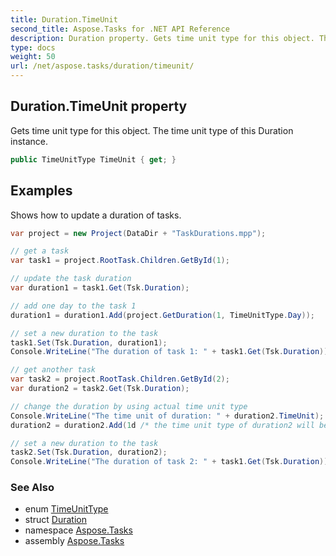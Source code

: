 ```yaml
---
title: Duration.TimeUnit
second_title: Aspose.Tasks for .NET API Reference
description: Duration property. Gets time unit type for this object. The time unit type of this Duration instance
type: docs
weight: 50
url: /net/aspose.tasks/duration/timeunit/
---
```

## Duration.TimeUnit property

Gets time unit type for this object. The time unit type of this Duration instance.

```csharp
public TimeUnitType TimeUnit { get; }
```

## Examples

Shows how to update a duration of tasks.

```csharp
var project = new Project(DataDir + "TaskDurations.mpp");

// get a task
var task1 = project.RootTask.Children.GetById(1);

// update the task duration
var duration1 = task1.Get(Tsk.Duration);

// add one day to the task 1
duration1 = duration1.Add(project.GetDuration(1, TimeUnitType.Day));

// set a new duration to the task
task1.Set(Tsk.Duration, duration1);
Console.WriteLine("The duration of task 1: " + task1.Get(Tsk.Duration));

// get another task
var task2 = project.RootTask.Children.GetById(2);
var duration2 = task2.Get(Tsk.Duration);

// change the duration by using actual time unit type
Console.WriteLine("The time unit of duration: " + duration2.TimeUnit);
duration2 = duration2.Add(1d /* the time unit type of duration2 will be used */);

// set a new duration to the task
task2.Set(Tsk.Duration, duration2);
Console.WriteLine("The duration of task 2: " + task1.Get(Tsk.Duration));
```

### See Also

* enum [TimeUnitType](../../timeunittype/)
* struct [Duration](../)
* namespace [Aspose.Tasks](../../duration/)
* assembly [Aspose.Tasks](../../../)


